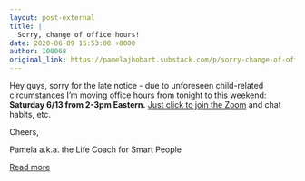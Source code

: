 ```yaml
---
layout: post-external
title: |
  Sorry, change of office hours!
date: 2020-06-09 15:53:00 +0000
author: 100068
original_link: https://pamelajhobart.substack.com/p/sorry-change-of-office-hours
---
```


Hey guys, sorry for the late notice - due to unforeseen child-related circumstances I’m moving office hours from tonight to this weekend: **Saturday 6/13 from 2-3pm Eastern.** [Just click to join the Zoom](https://pamelajhobart.substack.com/subscribe?utm_medium=rss&utm_content=539605) and chat habits, etc.

Cheers,

Pamela a.k.a. the Life Coach for Smart People

[Read more](https://pamelajhobart.substack.com/p/sorry-change-of-office-hours)
